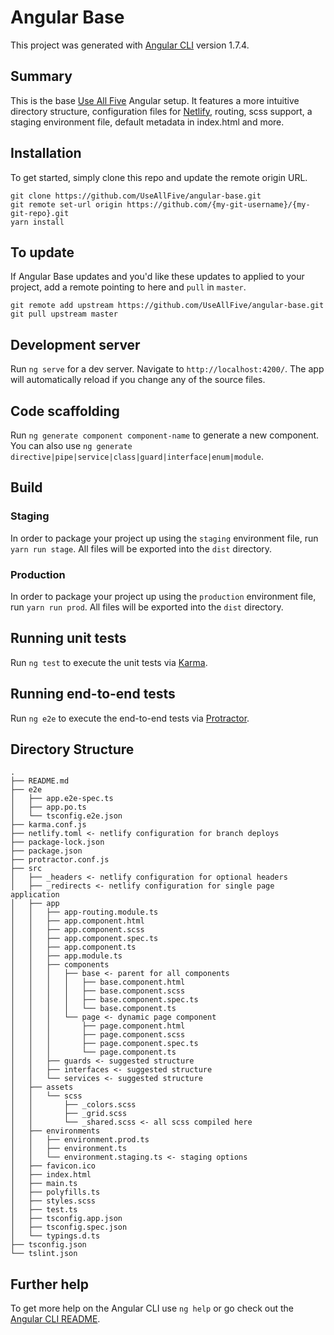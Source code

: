 # Angular Base

This project was generated with [Angular CLI](https://github.com/angular/angular-cli) version 1.7.4.

## Summary

This is the base [Use All Five](https://useallfive.com/) Angular setup. It features a more intuitive directory structure, configuration files for [Netlify](https://www.netlify.com/), routing, scss support, a staging environment file, default metadata in index.html and more. 

## Installation

To get started, simply clone this repo and update the remote origin URL.

```
git clone https://github.com/UseAllFive/angular-base.git
git remote set-url origin https://github.com/{my-git-username}/{my-git-repo}.git
yarn install
```

## To update

If Angular Base updates and you'd like these updates to applied to your project, add a remote pointing to here and `pull` in `master`.

```
git remote add upstream https://github.com/UseAllFive/angular-base.git
git pull upstream master
```

## Development server

Run `ng serve` for a dev server. Navigate to `http://localhost:4200/`. The app will automatically reload if you change any of the source files.

## Code scaffolding

Run `ng generate component component-name` to generate a new component. You can also use `ng generate directive|pipe|service|class|guard|interface|enum|module`.

## Build
 
### Staging
In order to package your project up using the `staging` environment file, run `yarn run stage`. All files will be exported into the `dist` directory.

### Production
In order to package your project up using the `production` environment file, run `yarn run prod`. All files will be exported into the `dist` directory.

## Running unit tests

Run `ng test` to execute the unit tests via [Karma](https://karma-runner.github.io).

## Running end-to-end tests

Run `ng e2e` to execute the end-to-end tests via [Protractor](http://www.protractortest.org/).

## Directory Structure

```
.
├── README.md
├── e2e
│   ├── app.e2e-spec.ts
│   ├── app.po.ts
│   └── tsconfig.e2e.json
├── karma.conf.js
├── netlify.toml <- netlify configuration for branch deploys
├── package-lock.json
├── package.json
├── protractor.conf.js
├── src
│   ├── _headers <- netlify configuration for optional headers
│   ├── _redirects <- netlify configuration for single page application
│   ├── app
│   │   ├── app-routing.module.ts
│   │   ├── app.component.html
│   │   ├── app.component.scss
│   │   ├── app.component.spec.ts
│   │   ├── app.component.ts
│   │   ├── app.module.ts
│   │   ├── components
│   │   │   ├── base <- parent for all components
│   │   │   │   ├── base.component.html
│   │   │   │   ├── base.component.scss
│   │   │   │   ├── base.component.spec.ts
│   │   │   │   └── base.component.ts
│   │   │   └── page <- dynamic page component
│   │   │       ├── page.component.html
│   │   │       ├── page.component.scss
│   │   │       ├── page.component.spec.ts
│   │   │       └── page.component.ts
│   │   ├── guards <- suggested structure
│   │   ├── interfaces <- suggested structure
│   │   └── services <- suggested structure
│   ├── assets
│   │   └── scss
│   │       ├── _colors.scss
│   │       ├── _grid.scss
│   │       └── _shared.scss <- all scss compiled here
│   ├── environments
│   │   ├── environment.prod.ts
│   │   ├── environment.ts
│   │   └── environment.staging.ts <- staging options
│   ├── favicon.ico
│   ├── index.html
│   ├── main.ts
│   ├── polyfills.ts
│   ├── styles.scss
│   ├── test.ts
│   ├── tsconfig.app.json
│   ├── tsconfig.spec.json
│   └── typings.d.ts
├── tsconfig.json
└── tslint.json
```

## Further help

To get more help on the Angular CLI use `ng help` or go check out the [Angular CLI README](https://github.com/angular/angular-cli/blob/master/README.md).
